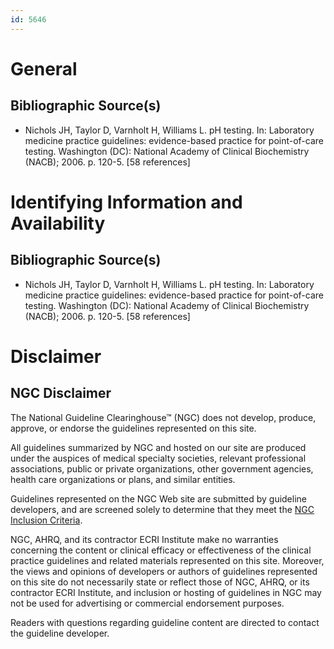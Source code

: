 ```yaml
---
id: 5646
---
```


# General

## Bibliographic Source(s)

- Nichols JH, Taylor D, Varnholt H, Williams L. pH testing. In: Laboratory medicine practice guidelines: evidence-based practice for point-of-care testing. Washington (DC): National Academy of Clinical Biochemistry (NACB); 2006. p. 120-5. [58 references]

# Identifying Information and Availability

## Bibliographic Source(s)

- Nichols JH, Taylor D, Varnholt H, Williams L. pH testing. In: Laboratory medicine practice guidelines: evidence-based practice for point-of-care testing. Washington (DC): National Academy of Clinical Biochemistry (NACB); 2006. p. 120-5. [58 references]

# Disclaimer

## NGC Disclaimer

The National Guideline Clearinghouse™ (NGC) does not develop, produce, approve, or endorse the guidelines represented on this site.

All guidelines summarized by NGC and hosted on our site are produced under the auspices of medical specialty societies, relevant professional associations, public or private organizations, other government agencies, health care organizations or plans, and similar entities.

Guidelines represented on the NGC Web site are submitted by guideline developers, and are screened solely to determine that they meet the [NGC Inclusion Criteria](/help-and-about/summaries/inclusion-criteria).

NGC, AHRQ, and its contractor ECRI Institute make no warranties concerning the content or clinical efficacy or effectiveness of the clinical practice guidelines and related materials represented on this site. Moreover, the views and opinions of developers or authors of guidelines represented on this site do not necessarily state or reflect those of NGC, AHRQ, or its contractor ECRI Institute, and inclusion or hosting of guidelines in NGC may not be used for advertising or commercial endorsement purposes.

Readers with questions regarding guideline content are directed to contact the guideline developer.

